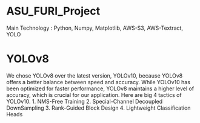 # ASU_FURI_Project

Main Technology : Python, Numpy, Matplotlib, AWS-S3, AWS-Textract, YOLO

# YOLOv8

We chose YOLOv8 over the latest version, YOLOv10, because YOLOv8 offers a better balance between speed and accuracy. While YOLOv10 has been optimized for faster performance, YOLOv8 maintains a higher level of accuracy, which is crucial for our application.
Here are big 4 tactics of YOLOv10. 1. NMS-Free Training 2. Special-Channel Decoupled DownSampling 3. Rank-Guided Block Design 4. Lightweight Classification Heads
